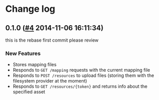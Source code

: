 # Change log
## 0.1.0 ([#4](https://git.mobcastdev.com/Quartermaster/storage-service/pull/4) 2014-11-06 16:11:34)

this is the rebase first commit please review

### New Features

- Stores mapping files
- Responds to `GET /mapping` requests with the current mapping file
- Responds to `POST /resources` to upload files (storing them with the filesystem provider at the moment)
- Responds to `GET /resources/{token}` and returns info about the specified asset

